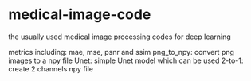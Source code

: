 # medical-image-code
the usually used medical image processing codes for deep learning

metrics including: mae, mse, psnr and ssim
png_to_npy: convert png images to a npy file
Unet: simple Unet model which can be used
2-to-1: create 2 channels npy file
